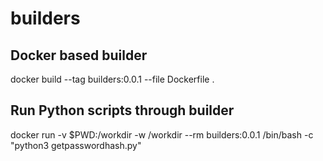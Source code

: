 # builders

## Docker based builder

docker build --tag builders:0.0.1 --file Dockerfile .

## Run Python scripts through builder

docker run -v $PWD:/workdir -w /workdir --rm builders:0.0.1 /bin/bash -c "python3 getpasswordhash.py"
